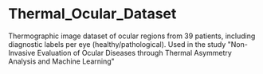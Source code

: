 # Thermal_Ocular_Dataset
Thermographic image dataset of ocular regions from 39 patients, including diagnostic labels per eye (healthy/pathological). Used in the study "Non-Invasive Evaluation of Ocular Diseases through Thermal Asymmetry Analysis and Machine Learning"
